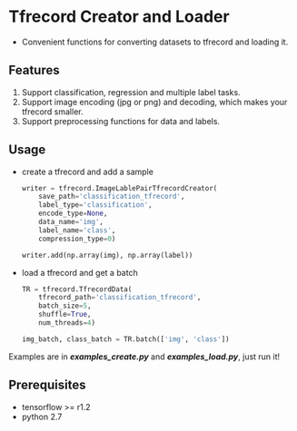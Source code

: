 # Tfrecord Creator and Loader
- Convenient functions for converting datasets to tfrecord and loading it.

## Features
1. Support classification, regression and multiple label tasks.
1. Support image encoding (jpg or png) and decoding, which makes your tfrecord smaller.
1. Support preprocessing functions for data and labels.

## Usage
- create a tfrecord and add a sample
    ```python
    writer = tfrecord.ImageLablePairTfrecordCreator(
        save_path='classification_tfrecord',
        label_type='classification',
        encode_type=None,
        data_name='img',
        label_name='class',
        compression_type=0)

    writer.add(np.array(img), np.array(label))
    ```

- load a tfrecord and get a batch
    ```python
    TR = tfrecord.TfrecordData(
        tfrecord_path='classification_tfrecord',
        batch_size=5,
        shuffle=True,
        num_threads=4)

    img_batch, class_batch = TR.batch(['img', 'class'])
    ```

Examples are in ***examples_create.py*** and ***examples_load.py***, just run it!

## Prerequisites
- tensorflow >= r1.2
- python 2.7
